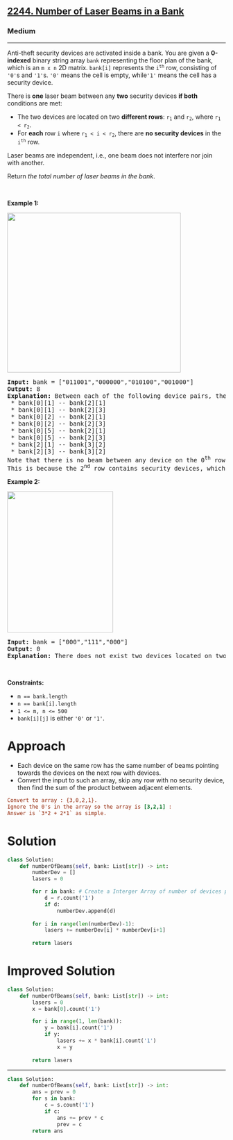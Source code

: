 <h2><a href="https://leetcode.com/problems/number-of-laser-beams-in-a-bank/?envType=problem-list-v2&envId=nudotrev">2244. Number of Laser Beams in a Bank</a></h2><h3>Medium</h3><hr><p>Anti-theft security devices are activated inside a bank. You are given a <strong>0-indexed</strong> binary string array <code>bank</code> representing the floor plan of the bank, which is an <code>m x n</code> 2D matrix. <code>bank[i]</code> represents the <code>i<sup>th</sup></code> row, consisting of <code>&#39;0&#39;</code>s and <code>&#39;1&#39;</code>s. <code>&#39;0&#39;</code> means the cell is empty, while<code>&#39;1&#39;</code> means the cell has a security device.</p>

<p>There is <strong>one</strong> laser beam between any <strong>two</strong> security devices <strong>if both</strong> conditions are met:</p>

<ul>
	<li>The two devices are located on two <strong>different rows</strong>: <code>r<sub>1</sub></code> and <code>r<sub>2</sub></code>, where <code>r<sub>1</sub> &lt; r<sub>2</sub></code>.</li>
	<li>For <strong>each</strong> row <code>i</code> where <code>r<sub>1</sub> &lt; i &lt; r<sub>2</sub></code>, there are <strong>no security devices</strong> in the <code>i<sup>th</sup></code> row.</li>
</ul>

<p>Laser beams are independent, i.e., one beam does not interfere nor join with another.</p>

<p>Return <em>the total number of laser beams in the bank</em>.</p>

<p>&nbsp;</p>
<p><strong class="example">Example 1:</strong></p>
<img alt="" src="https://assets.leetcode.com/uploads/2021/12/24/laser1.jpg" style="width: 400px; height: 368px;" />
<pre>
<strong>Input:</strong> bank = [&quot;011001&quot;,&quot;000000&quot;,&quot;010100&quot;,&quot;001000&quot;]
<strong>Output:</strong> 8
<strong>Explanation:</strong> Between each of the following device pairs, there is one beam. In total, there are 8 beams:
 * bank[0][1] -- bank[2][1]
 * bank[0][1] -- bank[2][3]
 * bank[0][2] -- bank[2][1]
 * bank[0][2] -- bank[2][3]
 * bank[0][5] -- bank[2][1]
 * bank[0][5] -- bank[2][3]
 * bank[2][1] -- bank[3][2]
 * bank[2][3] -- bank[3][2]
Note that there is no beam between any device on the 0<sup>th</sup> row with any on the 3<sup>rd</sup> row.
This is because the 2<sup>nd</sup> row contains security devices, which breaks the second condition.
</pre>

<p><strong class="example">Example 2:</strong></p>
<img alt="" src="https://assets.leetcode.com/uploads/2021/12/24/laser2.jpg" style="width: 244px; height: 325px;" />
<pre>
<strong>Input:</strong> bank = [&quot;000&quot;,&quot;111&quot;,&quot;000&quot;]
<strong>Output:</strong> 0
<strong>Explanation:</strong> There does not exist two devices located on two different rows.
</pre>

<p>&nbsp;</p>
<p><strong>Constraints:</strong></p>

<ul>
	<li><code>m == bank.length</code></li>
	<li><code>n == bank[i].length</code></li>
	<li><code>1 &lt;= m, n &lt;= 500</code></li>
	<li><code>bank[i][j]</code> is either <code>&#39;0&#39;</code> or <code>&#39;1&#39;</code>.</li>
</ul>

# Approach 
* Each device on the same row has the same number of beams pointing towards the devices on the next row with devices.
* Convert the input to such an array, skip any row with no security device, then find the sum of the product between adjacent elements.
```ini 
Convert to array : {3,0,2,1}.
Ignore the 0's in the array so the array is [3,2,1] : 
Answer is `3*2 + 2*1` as simple.
```

# Solution 
```python
class Solution:
    def numberOfBeams(self, bank: List[str]) -> int:
        numberDev = []
        lasers = 0

        for r in bank: # Create a Interger Array of number of devices per row ignoring zeros
            d = r.count('1')
            if d:
                numberDev.append(d)
        
        for i in range(len(numberDev)-1):
            lasers += numberDev[i] * numberDev[i+1]
        
        return lasers
```

# Improved Solution 
```python
class Solution:
    def numberOfBeams(self, bank: List[str]) -> int:
        lasers = 0
        x = bank[0].count('1')

        for i in range(1, len(bank)): 
            y = bank[i].count('1')
            if y:
                lasers += x * bank[i].count('1')
                x = y
        
        return lasers
```
---
```python
class Solution:
    def numberOfBeams(self, bank: List[str]) -> int:
        ans = prev = 0
        for s in bank:
            c = s.count('1')
            if c:
                ans += prev * c
                prev = c
        return ans
```
